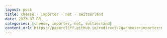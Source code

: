 ```yaml
---
layout: post
title: cheese · importer · net · switzerland
date: 2023-07-08
categories: [cheese, importer, net, switzerland]
content_url: https://papercliff.github.io/redirect/?q=cheese+importer+net+switzerland&tbs=cdr:1,cd_min:7/7/2023,cd_max:7/9/2023
---
```


